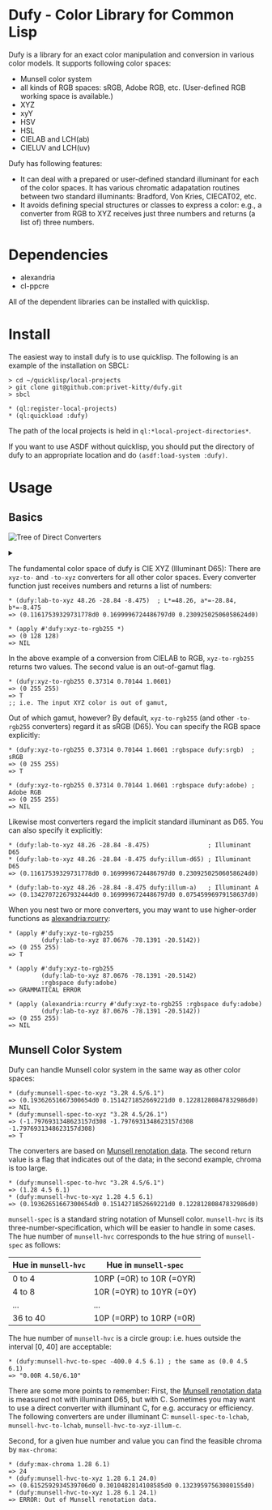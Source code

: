 Dufy - Color Library for Common Lisp
====

Dufy is a library for an exact color manipulation and conversion in various color models. It supports following color spaces:

* Munsell color system
* all kinds of RGB spaces: sRGB, Adobe RGB, etc. (User-defined RGB working space is available.)
* XYZ
* xyY
* HSV
* HSL
* CIELAB and LCH(ab)
* CIELUV and LCH(uv)

Dufy has following features:

* It can deal with a prepared or user-defined standard illuminant for each of the color spaces. It has various chromatic adapatation routines between two standard illuminants: Bradford, Von Kries, CIECAT02, etc.
* It avoids defining special structures or classes to express a color: e.g., a converter from RGB to XYZ receives just three numbers and returns (a list of) three numbers.

# Dependencies
* alexandria
* cl-ppcre

All of the dependent libraries can be installed with quicklisp.

# Install

The easiest way to install dufy is to use quicklisp. The following is an example of the installation on SBCL:

    > cd ~/quicklisp/local-projects
    > git clone git@github.com:privet-kitty/dufy.git
    > sbcl
    
    * (ql:register-local-projects)
    * (ql:quickload :dufy)

The path of the local projects is held in `ql:*local-project-directories*`.

If you want to use ASDF without quicklisp, you should put the directory of dufy to an appropriate location and do `(asdf:load-system :dufy)`.

# Usage
## Basics
![Tree of Direct Converters](https://g.gravizo.com/source/converter_tree?https%3A%2F%2Fraw.githubusercontent.com%2Fprivet-kitty%2Fdufy%2Fdevelop%2FREADME.md)

<details> 
<summary></summary>
converter_tree
  graph G {
    graph [
      labelloc = "t",
      label = "Tree of Direct Converters",
      fontsize = 18
    ];
    node [shape = "box", fontname = "helvetica"]
    "XYZ" -- "XYY\n(xyY)"
    "XYZ" -- "LRGB\n(linear RGB)"
    "LRGB\n(linear RGB)" -- "RGB\n(gamma-corrected RGB)"
    "RGB\n(gamma-corrected RGB)" -- "RGB255\n(quantized RGB)"
    "RGB255\n(quantized RGB)" -- "HEX"
  
    "XYZ" -- "LAB"
    "LAB" -- "LCHAB"
    "XYZ" -- "LUV"
    "LUV" -- "LCHUV"
    "RGB\n(gamma-corrected RGB)" -- "HSV"
    "RGB\n(gamma-corrected RGB)" -- "HSL"

    "LCHAB" -- "MUNSELL-HVC"
    "MUNSELL-HVC" -- "MUNSELL-SPEC"
  }
converter_tree
</details>

The fundamental color space of dufy is CIE XYZ (Illuminant D65): There are `xyz-to-` and `-to-xyz` converters for all other color spaces. Every converter function just receives numbers and returns a list of numbers:

    * (dufy:lab-to-xyz 48.26 -28.84 -8.475)  ; L*=48.26, a*=-28.84, b*=-8.475
    => (0.11617539329731778d0 0.1699996724486797d0 0.23092502506058624d0)

    * (apply #'dufy:xyz-to-rgb255 *)
    => (0 128 128)
    => NIL

In the above example of a conversion from CIELAB to RGB, `xyz-to-rgb255` returns two values. The second value is an out-of-gamut flag.

    * (dufy:xyz-to-rgb255 0.37314 0.70144 1.0601)
    => (0 255 255)
    => T
    ;; i.e. The input XYZ color is out of gamut,

Out of which gamut, however? By default, `xyz-to-rgb255` (and other `-to-rgb255` converters) regard it as sRGB (D65). You can specify the RGB space explicitly:

    * (dufy:xyz-to-rgb255 0.37314 0.70144 1.0601 :rgbspace dufy:srgb)  ; sRGB
    => (0 255 255)
    => T 

    * (dufy:xyz-to-rgb255 0.37314 0.70144 1.0601 :rgbspace dufy:adobe) ; Adobe RGB
    => (0 255 255)
    => NIL

Likewise most converters regard the implicit standard illuminant as D65. You can also specify it explicitly:

    * (dufy:lab-to-xyz 48.26 -28.84 -8.475)                ; Illuminant D65 
    * (dufy:lab-to-xyz 48.26 -28.84 -8.475 dufy:illum-d65) ; Illuminant D65
    => (0.11617539329731778d0 0.1699996724486797d0 0.23092502506058624d0)

    * (dufy:lab-to-xyz 48.26 -28.84 -8.475 dufy:illum-a)   ; Illuminant A
    => (0.13427072267932444d0 0.1699996724486797d0 0.07545996979158637d0)

When you nest two or more converters, you may want to use higher-order functions as [alexandria:rcurry](https://common-lisp.net/project/alexandria/draft/alexandria.html#index-rcurry-61):

    * (apply #'dufy:xyz-to-rgb255
             (dufy:lab-to-xyz 87.0676 -78.1391 -20.5142))
    => (0 255 255)
    => T

    * (apply #'dufy:xyz-to-rgb255
             (dufy:lab-to-xyz 87.0676 -78.1391 -20.5142)
             :rgbspace dufy:adobe)
    => GRAMMATICAL ERROR

    * (apply (alexandria:rcurry #'dufy:xyz-to-rgb255 :rgbspace dufy:adobe)
             (dufy:lab-to-xyz 87.0676 -78.1391 -20.5142))
    => (0 255 255)
    => NIL

## Munsell Color System
Dufy can handle Munsell color system in the same way as other color spaces:

    * (dufy:munsell-spec-to-xyz "3.2R 4.5/6.1")
    => (0.19362651667300654d0 0.1514271852669221d0 0.12281280847832986d0)
    => NIL
    * (dufy:munsell-spec-to-xyz "3.2R 4.5/26.1")
    => (-1.7976931348623157d308 -1.7976931348623157d308 -1.7976931348623157d308)
    => T

The converters are based on [Munsell renotation data](https://www.rit.edu/cos/colorscience/rc_munsell_renotation.php). The second return value is a flag that indicates out of the data; in the second example, chroma is too large.

    * (dufy:munsell-spec-to-hvc "3.2R 4.5/6.1")
    => (1.28 4.5 6.1)
    * (dufy:munsell-hvc-to-xyz 1.28 4.5 6.1)
    => (0.19362651667300654d0 0.1514271852669221d0 0.12281280847832986d0)

`munsell-spec` is a standard string notation of Munsell color. `munsell-hvc` is its three-number-specification, which will be easier to handle in some cases. The hue number of `munsell-hvc` corresponds to the hue string of `munsell-spec` as follows:

| Hue in `munsell-hvc` | Hue in `munsell-spec` |
| -------------------- | --------------------- | 
| 0 to 4 | 10RP (=0R) to 10R (=0YR) |
| 4 to 8 | 10R (=0YR) to 10YR (=0Y) |
| ... | ... |
| 36 to 40 | 10P (=0RP) to 10RP (=0R) |

The hue number of `munsell-hvc` is a circle group: i.e. hues outside the interval [0, 40] are acceptable:

    * (dufy:munsell-hvc-to-spec -400.0 4.5 6.1) ; the same as (0.0 4.5 6.1)
    => "0.00R 4.50/6.10"

There are some more points to remember: First, the [Munsell renotation data](https://www.rit.edu/cos/colorscience/rc_munsell_renotation.php) is measured not with illuminant D65, but with C. Sometimes you may want to use a direct converter with illuminant C, for e.g. accuracy or efficiency. The following converters are under illuminant C: `munsell-spec-to-lchab`, `munsell-hvc-to-lchab`, `munsell-hvc-to-xyz-illum-c`. 

Second, for a given hue number and value you can find the feasible chroma by `max-chroma`:

    * (dufy:max-chroma 1.28 6.1)
    => 24
    * (dufy:munsell-hvc-to-xyz 1.28 6.1 24.0)
    => (0.6152592934539706d0 0.3010482814108585d0 0.13239597563080155d0)
    * (dufy:munsell-hvc-to-xyz 1.28 6.1 24.1)
    => ERROR: Out of Munsell renotation data.

